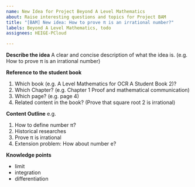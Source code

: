 ```yaml
---
name: New Idea for Project Beyond A Level Mathematics
about: Raise interesting questions and topics for Project BAM
title: "[BAM] New idea: How to prove π is an irrational number?"
labels: Beyond A Level Mathematics, todo
assignees: HEIGE-PCloud

---
```


**Describe the idea**
A clear and concise description of what the idea is.
(e.g. How to prove π is an irrational number)

**Reference to the student book**
1. Which book (e.g. A Level Mathematics for OCR A Student Book 2)?
2. Which Chapter? (e.g. Chapter 1 Proof and mathematical communication)
3. Which page? (e.g. page 4)
4. Related content in the book? (Prove that square root 2 is irrational)

**Content Outline**
e.g.
1. How to define number π?
2. Historical researches
3. Prove π is irrational
4. Extension problem: How about number e?

**Knowledge points**
- limit
- integration
- differentiation
